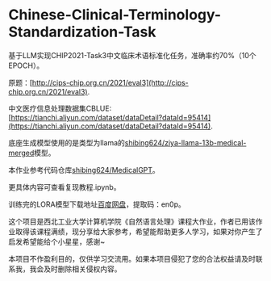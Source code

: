 # Chinese-Clinical-Terminology-Standardization-Task

基于LLM实现CHIP2021-Task3中文临床术语标准化任务，准确率约70%（10个EPOCH）。

原题：[http://cips-chip.org.cn/2021/eval3](http://cips-chip.org.cn/2021/eval3).

中文医疗信息处理数据集CBLUE:[https://tianchi.aliyun.com/dataset/dataDetail?dataId=95414](https://tianchi.aliyun.com/dataset/dataDetail?dataId=95414).

底座生成模型使用的是类型为llama的[shibing624/ziya-llama-13b-medical-merged](https://huggingface.co/shibing624/ziya-llama-13b-medical-merged)模型。

本作业参考代码仓库[shibing624/MedicalGPT](https://github.com/shibing624/MedicalGPT/tree/main)。

更具体内容可查看复现教程.ipynb。

训练完的LORA模型下载地址[百度网盘](https://pan.baidu.com/s/10RXhi08a45F34TALzJ2rpw )，提取码：en0p。

这个项目是西北工业大学计算机学院《自然语言处理》课程大作业，作者已用该作业取得该课程满绩，现分享给大家参考，希望能帮助更多人学习，如果对你产生了启发希望能给个小星星，感谢~

本项目不作盈利目的，仅供学习交流用。如果本项目侵犯了您的合法权益请及时联系我，我会及时删除相关侵权内容。
